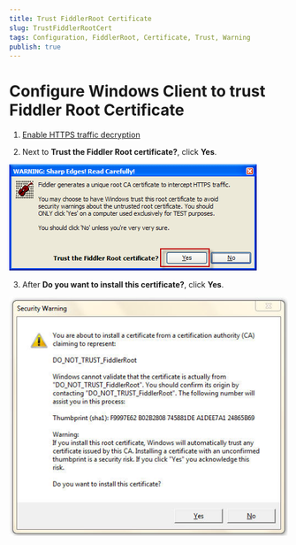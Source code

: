 ```yaml
---
title: Trust FiddlerRoot Certificate
slug: TrustFiddlerRootCert
tags: Configuration, FiddlerRoot, Certificate, Trust, Warning
publish: true
---
```


Configure Windows Client to trust Fiddler Root Certificate
==========================================================

1. [Enable HTTPS traffic decryption][1]

2. Next to **Trust the Fiddler Root certificate?**, click **Yes**.

![Trust the Fiddler Root certificate][2]

3. After **Do you want to install this certificate?**, click **Yes**.

![Install this certificate][3]

[1]: ./DecryptHTTPS.md
[2]: ../../images/TrustFiddlerRootCert/TrustFiddlerRootCert.png
[3]: ../../images/TrustFiddlerRootCert/InstallThisCert.png
